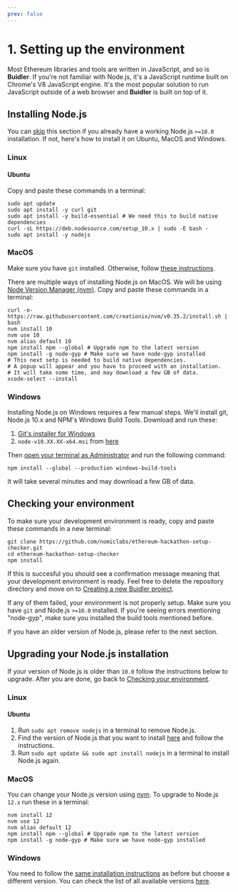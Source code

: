 ```yaml
---
prev: false
---
```


# 1. Setting up the environment

Most Ethereum libraries and tools are written in JavaScript, and so is **Buidler**. If you're not familiar with Node.js, it's a JavaScript runtime built on Chrome's V8 JavaScript engine. It's the most popular solution to run JavaScript outside of a web browser and **Buidler** is built on top of it.

## Installing Node.js

You can [skip](#checking-your-environment) this section if you already have a working Node.js `>=10.0` installation. If not, here's how to install it on Ubuntu, MacOS and Windows.


### Linux

#### Ubuntu

Copy and paste these commands in a terminal:

```
sudo apt update
sudo apt install -y curl git
sudo apt install -y build-essential # We need this to build native dependencies
curl -sL https://deb.nodesource.com/setup_10.x | sudo -E bash -
sudo apt install -y nodejs
```

### MacOS

Make sure you have `git` installed. Otherwise, follow [these instructions](https://www.atlassian.com/git/tutorials/install-git).

There are multiple ways of installing Node.js on MacOS. We will be using [Node Version Manager (nvm)](http://github.com/creationix/nvm). Copy and paste these commands in a terminal:

```
curl -o- https://raw.githubusercontent.com/creationix/nvm/v0.35.2/install.sh | bash
nvm install 10
nvm use 10
nvm alias default 10
npm install npm --global # Upgrade npm to the latest version
npm install -g node-gyp # Make sure we have node-gyp installed
# This next setp is needed to build native dependencies.
# A popup will appear and you have to proceed with an installation.
# It will take some time, and may download a few GB of data.
xcode-select --install
```

### Windows

Installing Node.js on Windows requires a few manual steps. We'll install git, Node.js 10.x and NPM's Windows Build Tools. Download and run these:
1. [Git's installer for Windows](https://git-scm.com/download/win)
2. `node-v10.XX.XX-x64.msi` from [here](https://nodejs.org/dist/latest-v10.x)

Then [open your terminal as Administrator](https://www.howtogeek.com/194041/how-to-open-the-command-prompt-as-administrator-in-windows-8.1/) and run the following command: 
```
npm install --global --production windows-build-tools
```

It will take several minutes and may download a few GB of data.


## Checking your environment

To make sure your development environment is ready, copy and paste these commands in a new terminal:

```
git clone https://github.com/nomiclabs/ethereum-hackathon-setup-checker.git
cd ethereum-hackathon-setup-checker
npm install
```

If this is succesful you should see a confirmation message meaning that your development environment is ready. Feel free to delete the repository directory and move on to [Creating a new Buidler project](creating-a-new-buidler-project.md).

If any of them failed, your environment is not properly setup. Make sure you have `git` and Node.js `>=10.0` installed. If you're seeing errors mentioning "node-gyp", make sure you installed the build tools mentioned before.

If you have an older version of Node.js, please refer to the next section.

## Upgrading your Node.js installation

If your version of Node.js is older than `10.0` follow the instructions below to upgrade. After you are done, go back to [Checking your environment](#checking-your-environment).

### Linux

#### Ubuntu

1. Run `sudo apt remove nodejs` in a terminal to remove Node.js.
2. Find the version of Node.js that you want to install [here](https://github.com/nodesource/distributions#debinstall) and follow the instructions.
3. Run `sudo apt update && sudo apt install nodejs` in a terminal to install Node.js again.

### MacOS

You can change your Node.js version using [nvm](http://github.com/creationix/nvm). To upgrade to Node.js `12.x` run these in a terminal:

```
nvm install 12
nvm use 12
nvm alias default 12
npm install npm --global # Upgrade npm to the latest version
npm install -g node-gyp # Make sure we have node-gyp installed
```

### Windows

You need to follow the [same installation instructions](#windows) as before but choose a different version. You can check the list of all available versions [here](https://nodejs.org/en/download/releases/).
